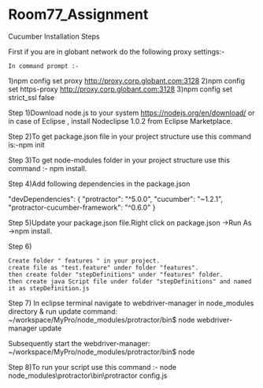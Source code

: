 # Room77_Assignment

Cucumber Installation Steps

First if you are in globant network do the following proxy settings:-

    In command prompt :-

1)npm config set proxy http://proxy.corp.globant.com:3128
2)npm config set https-proxy http://proxy.corp.globant.com:3128
3)npm config set strict_ssl false

Step 1)Download node.js to your system https://nodejs.org/en/download/ or in case of Eclipse , install Nodeclipse 1.0.2 from Eclipse Marketplace.

Step 2)To get package.json file in your project structure use this command is:-npm init

Step 3)To get node-modules folder in your project structure use this command :- npm install.

Step 4)Add following dependencies in the package.json

"devDependencies": {
   "protractor": "^5.0.0",
   "cucumber": "~1.2.1",
   "protractor-cucumber-framework": "^0.6.0"
 }

Step 5)Update your package.json file.Right click on package.json ->Run As ->npm install.

Step 6)

    Create folder " features " in your project.
    create file as "test.feature" under folder "features".
    then create folder "stepDefinitions" under "features" folder.
    then create java Script file under folder "stepDefinitions" and named it as stepDefinition.js

Step 7) In eclipse terminal navigate to webdriver-manager in node_modules directory & run update command:
~/workspace/MyPro/node_modules/protractor/bin$ node webdriver-manager update

Subsequently start the webdriver-manager:
~/workspace/MyPro/node_modules/protractor/bin$ node

Step 8)To run your script use this command :- node node_modules\protractor\bin\protractor config.js
